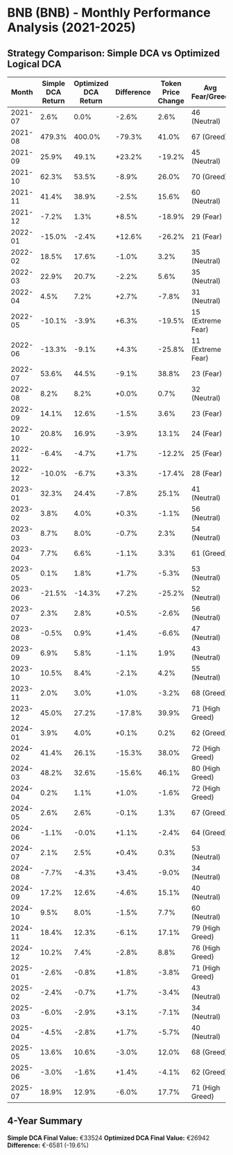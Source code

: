 # BNB (BNB) - Monthly Performance Analysis (2021-2025)

## Strategy Comparison: Simple DCA vs Optimized Logical DCA

| Month | Simple DCA Return | Optimized DCA Return | Difference | Token Price Change | Avg Fear/Greed | Winner |
|-------|-------------------|---------------------|------------|-------------------|---------------|--------|
| 2021-07 | 2.6% | 0.0% | -2.6% | 2.6% | 46 (Neutral) | 📈 Simple |
| 2021-08 | 479.3% | 400.0% | -79.3% | 41.0% | 67 (Greed) | 📈 Simple |
| 2021-09 | 25.9% | 49.1% | +23.2% | -19.2% | 45 (Neutral) | 🚀 Optimized |
| 2021-10 | 62.3% | 53.5% | -8.9% | 26.0% | 70 (Greed) | 📈 Simple |
| 2021-11 | 41.4% | 38.9% | -2.5% | 15.6% | 60 (Neutral) | 📈 Simple |
| 2021-12 | -7.2% | 1.3% | +8.5% | -18.9% | 29 (Fear) | 🚀 Optimized |
| 2022-01 | -15.0% | -2.4% | +12.6% | -26.2% | 21 (Fear) | 🚀 Optimized |
| 2022-02 | 18.5% | 17.6% | -1.0% | 3.2% | 35 (Neutral) | 📈 Simple |
| 2022-03 | 22.9% | 20.7% | -2.2% | 5.6% | 35 (Neutral) | 📈 Simple |
| 2022-04 | 4.5% | 7.2% | +2.7% | -7.8% | 31 (Neutral) | 🚀 Optimized |
| 2022-05 | -10.1% | -3.9% | +6.3% | -19.5% | 15 (Extreme Fear) | 🚀 Optimized |
| 2022-06 | -13.3% | -9.1% | +4.3% | -25.8% | 11 (Extreme Fear) | 🚀 Optimized |
| 2022-07 | 53.6% | 44.5% | -9.1% | 38.8% | 23 (Fear) | 📈 Simple |
| 2022-08 | 8.2% | 8.2% | +0.0% | 0.7% | 32 (Neutral) | 🚀 Optimized |
| 2022-09 | 14.1% | 12.6% | -1.5% | 3.6% | 23 (Fear) | 📈 Simple |
| 2022-10 | 20.8% | 16.9% | -3.9% | 13.1% | 24 (Fear) | 📈 Simple |
| 2022-11 | -6.4% | -4.7% | +1.7% | -12.2% | 25 (Fear) | 🚀 Optimized |
| 2022-12 | -10.0% | -6.7% | +3.3% | -17.4% | 28 (Fear) | 🚀 Optimized |
| 2023-01 | 32.3% | 24.4% | -7.8% | 25.1% | 41 (Neutral) | 📈 Simple |
| 2023-02 | 3.8% | 4.0% | +0.3% | -1.1% | 56 (Neutral) | 🚀 Optimized |
| 2023-03 | 8.7% | 8.0% | -0.7% | 2.3% | 54 (Neutral) | 📈 Simple |
| 2023-04 | 7.7% | 6.6% | -1.1% | 3.3% | 61 (Greed) | 📈 Simple |
| 2023-05 | 0.1% | 1.8% | +1.7% | -5.3% | 53 (Neutral) | 🚀 Optimized |
| 2023-06 | -21.5% | -14.3% | +7.2% | -25.2% | 52 (Neutral) | 🚀 Optimized |
| 2023-07 | 2.3% | 2.8% | +0.5% | -2.6% | 56 (Neutral) | 🚀 Optimized |
| 2023-08 | -0.5% | 0.9% | +1.4% | -6.6% | 47 (Neutral) | 🚀 Optimized |
| 2023-09 | 6.9% | 5.8% | -1.1% | 1.9% | 43 (Neutral) | 📈 Simple |
| 2023-10 | 10.5% | 8.4% | -2.1% | 4.2% | 55 (Neutral) | 📈 Simple |
| 2023-11 | 2.0% | 3.0% | +1.0% | -3.2% | 68 (Greed) | 🚀 Optimized |
| 2023-12 | 45.0% | 27.2% | -17.8% | 39.9% | 71 (High Greed) | 📈 Simple |
| 2024-01 | 3.9% | 4.0% | +0.1% | 0.2% | 62 (Greed) | 🚀 Optimized |
| 2024-02 | 41.4% | 26.1% | -15.3% | 38.0% | 72 (High Greed) | 📈 Simple |
| 2024-03 | 48.2% | 32.6% | -15.6% | 46.1% | 80 (High Greed) | 📈 Simple |
| 2024-04 | 0.2% | 1.1% | +1.0% | -1.6% | 72 (High Greed) | 🚀 Optimized |
| 2024-05 | 2.6% | 2.6% | -0.1% | 1.3% | 67 (Greed) | 📈 Simple |
| 2024-06 | -1.1% | -0.0% | +1.1% | -2.4% | 64 (Greed) | 🚀 Optimized |
| 2024-07 | 2.1% | 2.5% | +0.4% | 0.3% | 53 (Neutral) | 🚀 Optimized |
| 2024-08 | -7.7% | -4.3% | +3.4% | -9.0% | 34 (Neutral) | 🚀 Optimized |
| 2024-09 | 17.2% | 12.6% | -4.6% | 15.1% | 40 (Neutral) | 📈 Simple |
| 2024-10 | 9.5% | 8.0% | -1.5% | 7.7% | 60 (Neutral) | 📈 Simple |
| 2024-11 | 18.4% | 12.3% | -6.1% | 17.1% | 79 (High Greed) | 📈 Simple |
| 2024-12 | 10.2% | 7.4% | -2.8% | 8.8% | 76 (High Greed) | 📈 Simple |
| 2025-01 | -2.6% | -0.8% | +1.8% | -3.8% | 71 (High Greed) | 🚀 Optimized |
| 2025-02 | -2.4% | -0.7% | +1.7% | -3.4% | 43 (Neutral) | 🚀 Optimized |
| 2025-03 | -6.0% | -2.9% | +3.1% | -7.1% | 34 (Neutral) | 🚀 Optimized |
| 2025-04 | -4.5% | -2.8% | +1.7% | -5.7% | 40 (Neutral) | 🚀 Optimized |
| 2025-05 | 13.6% | 10.6% | -3.0% | 12.0% | 68 (Greed) | 📈 Simple |
| 2025-06 | -3.0% | -1.6% | +1.4% | -4.1% | 62 (Greed) | 🚀 Optimized |
| 2025-07 | 18.9% | 12.9% | -6.0% | 17.7% | 71 (High Greed) | 📈 Simple |

## 4-Year Summary

**Simple DCA Final Value:** €33524
**Optimized DCA Final Value:** €26942
**Difference:** €-6581 (-19.6%)

